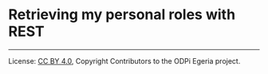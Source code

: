 <!-- SPDX-License-Identifier: CC-BY-4.0 -->
<!-- Copyright Contributors to the ODPi Egeria project. -->


# Retrieving my personal roles with REST





----
License: [CC BY 4.0](https://creativecommons.org/licenses/by/4.0/),
Copyright Contributors to the ODPi Egeria project.
